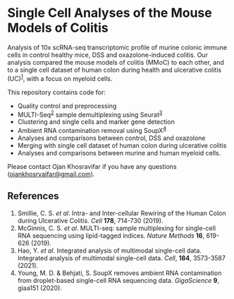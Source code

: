 # Single Cell Analyses of the Mouse Models of Colitis

Analysis of 10x scRNA-seq transcriptomic profile of murine colonic immune cells in control healthy mice, DSS and oxazolone-induced colitis. Our analysis compared the mouse models of colitis (MMoC) to each other, and to a single cell dataset of human colon during health and ulcerative colitis (UC)<sup>[1](##References)</sup>, with a focus on myeloid cells.

This repository contains code for:

* Quality control and preprocessing
* MULTI-Seq<sup>[2](##References)</sup> sample demultiplexing using Seurat<sup>[3](##References)</sup>
* Clustering and single cells and marker gene detection
* Ambient RNA contamination removal using SoupX<sup>[4](##References)</sup>
* Analyses and comparisons between control, DSS and oxazolone
* Merging with single cell dataset of human colon during ulcerative colitis
* Analyses and comparisons between murine and human myeloid cells.

Please contact Ojan Khosravifar if you have any questions (ojankhosrvaifar@gmail.com).

## References
1.   Smillie, C. S. *et al*. Intra- and Inter-cellular Rewiring of the Human Colon during Ulcerative Colitis. *Cell* **178**, 714-730 (2019).
2.   McGinnis, C. S. *et al*. MULTI-seq: sample multiplexing for single-cell RNA sequencing using lipid-tagged indices. *Nature Methods* **16**, 619-626 (2019).
3.   Hao, Y. *et al*. Integrated analysis of multimodal single-cell data. Integrated analysis of multimodal single-cell data. *Cell*, **184**, 3573-3587 (2021).
4.   Young, M. D. & Behjati, S. SoupX removes ambient RNA contamination from droplet-based single-cell RNA sequencing data. *GigaScience* **9**, giaa151 (2020).
